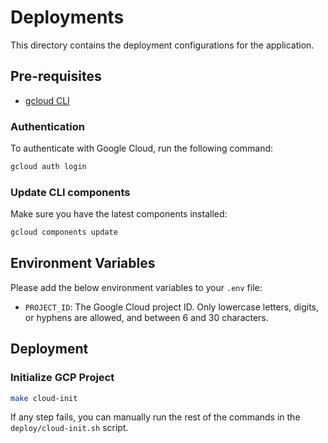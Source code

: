 # Deployments

This directory contains the deployment configurations for the application.

## Pre-requisites

- [gcloud CLI](https://cloud.google.com/sdk/gcloud)

### Authentication

To authenticate with Google Cloud, run the following command:

```bash
gcloud auth login
```

### Update CLI components

Make sure you have the latest components installed:

```bash
gcloud components update
```

## Environment Variables

Please add the below environment variables to your `.env` file:

- `PROJECT_ID`: The Google Cloud project ID. Only lowercase letters, digits, or hyphens are allowed, and between 6 and 30 characters.

## Deployment

### Initialize GCP Project

```bash
make cloud-init
```

If any step fails, you can manually run the rest of the commands in the `deploy/cloud-init.sh` script.
